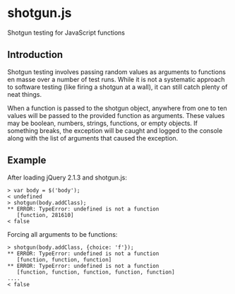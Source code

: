 # shotgun.js

Shotgun testing for JavaScript functions

## Introduction

Shotgun testing involves passing random values as arguments to functions en masse over a number of test runs. While it is not a systematic approach to software testing (like firing a shotgun at a wall), it can still catch plenty of neat things.

When a function is passed to the shotgun object, anywhere from one to ten values will be passed to the provided function as arguments. These values may be boolean, numbers, strings, functions, or empty objects. If something breaks, the exception will be caught and logged to the console along with the list of arguments that caused the exception.

## Example

After loading jQuery 2.1.3 and shotgun.js:

    > var body = $('body');
    < undefined
    > shotgun(body.addClass);
    ** ERROR: TypeError: undefined is not a function
       [function, 281610]
    < false

Forcing all arguments to be functions:

    > shotgun(body.addClass, {choice: 'f'});
    ** ERROR: TypeError: undefined is not a function
       [function, function, function]
    ** ERROR: TypeError: undefined is not a function
       [function, function, function, function, function]
    ....
    < false
